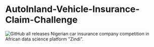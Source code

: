 # AutoInland-Vehicle-Insurance-Claim-Challenge
![GitHub all releases](https://img.shields.io/github/downloads/AlgoAIBoss/AutoInland-Vehicle-Insurance-Claim-Challenge/total?style=plastic)
Nigerian car insurance company competition in African data science platform "Zindi".
